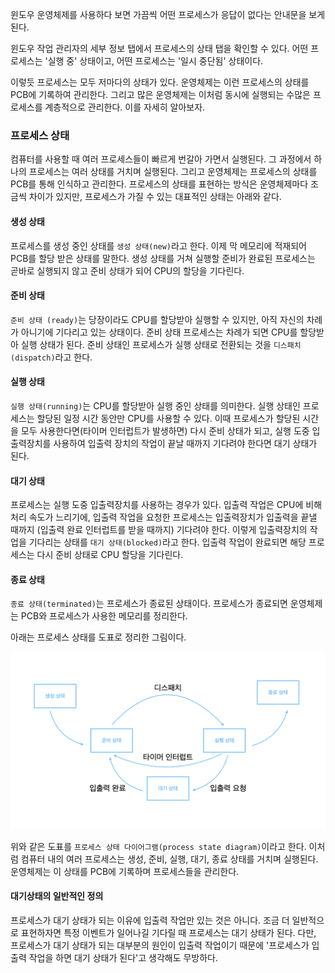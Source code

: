 윈도우 운영체제를 사용하다 보면 가끔씩 어떤 프로세스가 응답이 없다는 안내문을 보게 된다.

윈도우 작업 관리자의 세부 정보 탭에서 프로세스의 상태 탭을 확인할 수 있다. 어떤 프로세스는 '실행 중' 상태이고, 어떤 프로세스는 '일시 중단됨' 상태이다.

이렇듯 프로세스는 모두 저마다의 상태가 있다. 운영체제는 이런 프로세스의 상태를 PCB에 기록하여 관리한다. 그리고 많은 운영체제는 이처럼 동시에 실행되는 수많은 프로세스를 계층적으로 관리한다. 이를 자세히 알아보자.

### 프로세스 상태
컴퓨터를 사용할 때 여러 프로세스들이 빠르게 번갈아 가면서 실행된다. 그 과정에서 하나의 프로세스는 여러 상태를 거치며 실행된다. 그리고 운영체제는 프로세스의 상태를 PCB를 통해 인식하고 관리한다. 프로세스의 상태를 표현하는 방식은 운영체제마다 조금씩 차이가 있지만, 프로세스가 가질 수 있는 대표적인 상태는 아래와 같다.

#### 생성 상태
프로세스를 생성 중인 상태를 `생성 상태(new)`라고 한다. 이제 막 메모리에 적재되어 PCB를 할당 받은 상태를 말한다. 생성 상태를 거쳐 실행할 준비가 완료된 프로세스는 곧바로 실행되지 않고 준비 상태가 되어 CPU의 할당을 기다린다. 

#### 준비 상태
`준비 상태 (ready)`는 당장이라도 CPU를 할당받아 실행할 수 있지만, 아직 자신의 차례가 아니기에 기다리고 있는 상태이다. 준비 상태 프로세스는 차례가 되면 CPU를 할당받아 실행 상태가 된다. 준비 상태인 프로세스가 실행 상태로 전환되는 것을 `디스패치(dispatch)`라고 한다.

#### 실행 상태
`실행 상태(running)`는 CPU를 할당받아 실행 중인 상태를 의미한다. 실행 상태인 프로세스는 할당된 일정 시간 동안만 CPU를 사용할 수 있다. 이때 프로세스가 할당된 시간을 모두 사용한다면(타이머 인터럽트가 발생하면) 다시 준비 상태가 되고, 실행 도중 입출력장치를 사용하여 입출력 장치의 작업이 끝날 때까지 기다려야 한다면 대기 상태가 된다.

#### 대기 상태
프로세스는 실행 도중 입출력장치를 사용하는 경우가 있다. 입출력 작업은 CPU에 비해 처리 속도가 느리기에, 입출력 작업을 요청한 프로세스는 입출력장치가 입출력을 끝낼 때까지 (입출력 완료 인터럽트를 받을 때까지) 기다려야 한다. 이렇게 입출력장치의 작업을 기다리는 상태를 `대기 상태(blocked)`라고 한다. 입출력 작업이 완료되면 해당 프로세스는 다시 준비 상태로 CPU 할당을 기다린다.

#### 종료 상태
`종료 상태(terminated)`는 프로세스가 종료된 상태이다. 프로세스가 종료되면 운영체제는 PCB와 프로세스가 사용한 메모리를 정리한다.

아래는 프로세스 상태를 도표로 정리한 그림이다.

![프로세스상태다이어그램](<images/프로세스상태다이어그램.002.jpeg>)

위와 같은 도표를 `프로세스 상태 다이어그램(process state diagram)`이라고 한다. 이처럼 컴퓨터 내의 여러 프로세스는 생성, 준비, 실행, 대기, 종료 상태를 거치며 실행된다. 운영체제는 이 상태를 PCB에 기록하며 프로세스들을 관리한다.

#### 대기상태의 일반적인 정의
프로세스가 대기 상태가 되는 이유에 입출력 작업만 있는 것은 아니다. 조금 더 일반적으로 표현하자면 특정 이벤트가 일어나길 기다릴 때 프로세스는 대기 상태가 된다. 다만, 프로세스가 대기 상태가 되는 대부분의 원인이 입출력 작업이기 때문에 '프로세스가 입출력 작업을 하면 대기 상태가 된다'고 생각해도 무방하다.